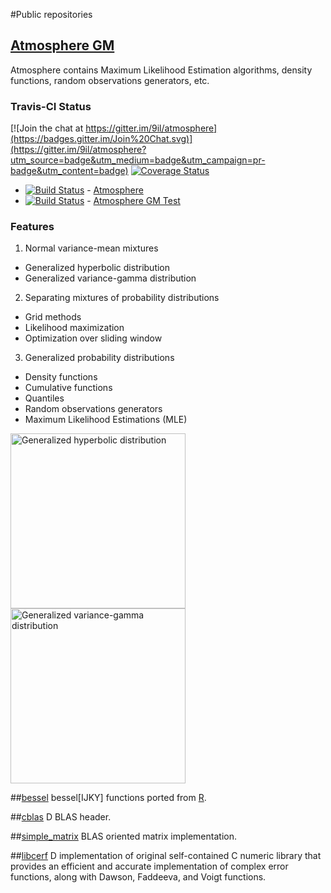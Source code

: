 #Public repositories

## [Atmosphere GM](http://9il.github.io/atmosphere_gm)
Atmosphere contains Maximum Likelihood Estimation algorithms, density functions, random observations generators, etc.

### Travis-CI Status

[![Join the chat at https://gitter.im/9il/atmosphere](https://badges.gitter.im/Join%20Chat.svg)](https://gitter.im/9il/atmosphere?utm_source=badge&utm_medium=badge&utm_campaign=pr-badge&utm_content=badge)
[![Coverage Status](https://coveralls.io/repos/9il/atmosphere/badge.svg?branch=master)](https://coveralls.io/r/9il/atmosphere?branch=master)
+ [![Build Status](https://travis-ci.org/9il/atmosphere.svg)](https://travis-ci.org/9il/atmosphere) - [Atmosphere](https://travis-ci.org/9il/atmosphere)
+ [![Build Status](https://travis-ci.org/9il/atmosphere_gm_test.svg)](https://travis-ci.org/9il/atmosphere_gm_test) - [Atmosphere GM Test](https://travis-ci.org/9il/atmosphere_gm_test)

### Features
 1. Normal variance-mean mixtures
  + Generalized hyperbolic distribution
  + Generalized variance-gamma distribution
 2. Separating mixtures of probability distributions
  + Grid methods
  + Likelihood maximization
  + Optimization over sliding window
 3. Generalized probability distributions
  + Density functions
  + Cumulative functions
  + Quantiles
  + Random observations generators
  + Maximum Likelihood Estimations (MLE)

<img src="http://9il.github.io/atmosphere/doc/images/GHyp_0148.svg" alt="Generalized hyperbolic distribution" width="280" />
<img src="http://9il.github.io/atmosphere/doc/images/GV-gamma_0120.svg" alt="Generalized variance-gamma distribution" width="280" />

##[bessel](https://github.com/9il/bessel)
bessel[IJKY] functions ported from [R](http://www.r-project.org).

##[cblas](https://github.com/9il/cblas)
D BLAS header.

##[simple_matrix](https://github.com/9il/simple_matrix)
BLAS oriented matrix implementation.

##[libcerf](https://github.com/9il/libcerf)
D implementation of original self-contained C numeric library that provides an efficient and accurate implementation of complex error functions, along with Dawson, Faddeeva, and Voigt functions.
